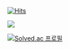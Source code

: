 <!-- Ctrl + / : 주석처리 -->

<!-- Github hits -->
[![Hits](https://hits.seeyoufarm.com/api/count/incr/badge.svg?url=https%3A%2F%2Fgithub.com%2Frighthunkwon&count_bg=%23282A2D&title_bg=%23282A2D&icon=github.svg&icon_color=%23FFF7E1&title=Github&edge_flat=false)](https://github.com/righthunkwon)

<!-- Logo -->
<img src="https://img.shields.io/badge/이름-색상코드?style=flat-square&logo=로고명&logoColor=로고색"/>


<!--Baekjoon tier-->
[![Solved.ac
프로필](http://mazassumnida.wtf/api/v2/generate_badge?boj=dhtmxk8134)](https://solved.ac/dhtmxk8134)
